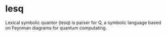 # lesq
Lexical symbolic quantor (lesq) is parser for Q, a symbolic language based on Feynman diagrams for quantum computating.
